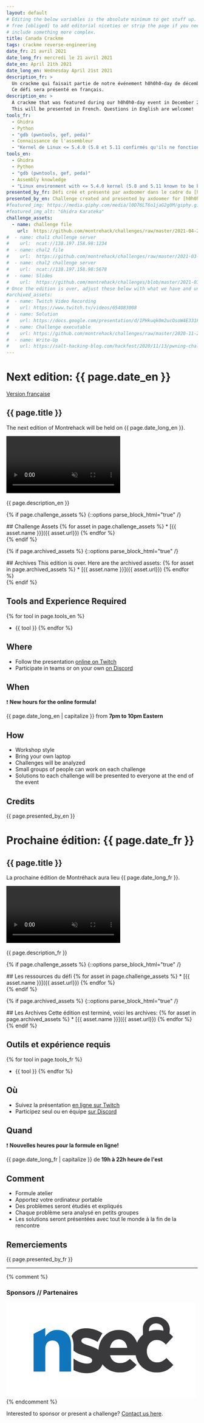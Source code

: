 ```yaml
---
layout: default
# Editing the below variables is the absolute minimum to get stuff up. Feel
# free [obliged] to add editorial niceties or strip the page if you need to
# include something more complex.
title: Canada Crackme
tags: crackme reverse-engineering
date_fr: 21 avril 2021
date_long_fr: mercredi le 21 avril 2021
date_en: April 21th 2021
date_long_en: Wednesday April 21st 2021
description_fr: >
  Un crackme qui faisait partie de notre événement h0h0h0-day de décembre 2020.
  Ce défi sera présenté en français.
description_en: >
  A crackme that was featured during our h0h0h0-day event in December 2020.
  This will be presented in French. Questions in English are welcome!
tools_fr: 
  - Ghidra
  - Python
  - "gdb (pwntools, gef, peda)"
  - Connaissance de l'assembleur
  - "Kernel de Linux <= 5.4.0 (5.8 et 5.11 confirmés qu'ils ne fonctionnent pas)"
tools_en: 
  - Ghidra
  - Python
  - "gdb (pwntools, gef, peda)"
  - Assembly knowledge
  - "Linux environment with <= 5.4.0 kernel (5.8 and 5.11 known to be buggy)"
presented_by_fr: Défi créé et présenté par axdoomer dans le cadre du [h0h0h0day 2020](https://montrehack.ca/2020/12/16/h0h0h0day-challenge-exchange.html)
presented_by_en: Challenge created and presented by axdoomer for [h0h0h0day 2020](https://montrehack.ca/2020/12/16/h0h0h0day-challenge-exchange.html)
#featured_img: https://media.giphy.com/media/l0D76LT6o1jaG2g0M/giphy.gif
#featured_img_alt: "Ghidra Karateka"
challenge_assets:
  - name: challenge file
    url:  https://github.com/montrehack/challenges/raw/master/2021-04-21_canada-crackme/canada
#  - name: chal1 challenge server
#    url:  ncat://138.197.158.98:1234
#  - name: chal2 file
#    url:  https://github.com/montrehack/challenges/raw/master/2021-03-17_hackfest-pwn/chal2
#  - name: chal2 challenge server
#    url:  ncat://138.197.158.98:5678
#  - name: Slides
#    url:  https://github.com/montrehack/challenges/blob/master/2021-03-17_hackfest-pwn/montreahack.pdf
# Once the edition is over, adjust these below with what we have and uncomment
#archived_assets:
#  - name: Twitch Video Recording
#    url: https://www.twitch.tv/videos/654083008
#  - name: Solution
#    url: https://docs.google.com/presentation/d/1PHkuqk0m2ucOsoW4E331F965g9PFOz75Ci5-RLQpGAM/edit#slide=id.g89ba1ca4f6_0_211
#  - name: Challenge executable
#    url: https://github.com/montrehack/challenges/raw/master/2020-11-25_defcon-b3s23/challenge/b3s23
#  - name: Write-Up
#    url: https://salt-hacking-blog.com/hackfest/2020/11/13/pwning-challenges-Hackfest-2020.html
---
```


# Next edition: {{ page.date_en }}

[Version française](#french)

## {{ page.title }}

The next edition of Montrehack will be held on {{ page.date_long_en }}.

<video muted autoplay loop>
    <source src="/images/21-04_ghidra-karate.mp4" type="video/mp4">
</video>

{{ page.description_en }}

{% if page.challenge_assets %}
{::options parse_block_html="true" /}
<div class="assets">
## Challenge Assets
{% for asset in page.challenge_assets %}
* [{{ asset.name }}]({{ asset.url}})
{% endfor %}
</div>
{% endif %}

{% if page.archived_assets %}
{::options parse_block_html="true" /}
<div class="archives">
## Archives
This edition is over. Here are the archived assets:
{% for asset in page.archived_assets %}
* [{{ asset.name }}]({{ asset.url}})
{% endfor %}
</div>
{% endif %}

## Tools and Experience Required

{% for tool in page.tools_en %}
* {{ tool }}
{% endfor %}

## Where

* Follow the presentation [online on Twitch](https://twitch.tv/montrehack/)
* Participate in teams or on your own [on Discord](https://discord.gg/4qfFwPX)

## When

:heavy_exclamation_mark: **New hours for the online formula!**

{{ page.date_long_en | capitalize }} from **7pm to 10pm Eastern**

## How

* Workshop style
* Bring your own laptop
* Challenges will be analyzed
* Small groups of people can work on each challenge
* Solutions to each challenge will be presented to everyone at the end of the event

## Credits

{{ page.presented_by_en }}


<a id="french"></a>
# Prochaine édition: {{ page.date_fr }}

## {{ page.title }}

La prochaine édition de Montréhack aura lieu {{ page.date_long_fr }}.

<video muted autoplay loop>
    <source src="/images/21-04_ghidra-karate.mp4" type="video/mp4">
</video>

{{ page.description_fr }}

{% if page.challenge_assets %}
{::options parse_block_html="true" /}
<div class="assets">
## Les ressources du défi
{% for asset in page.challenge_assets %}
* [{{ asset.name }}]({{ asset.url}})
{% endfor %}
</div>
{% endif %}

{% if page.archived_assets %}
{::options parse_block_html="true" /}
<div class="archives">
## Les Archives
Cette édition est terminé, voici les archives:
{% for asset in page.archived_assets %}
* [{{ asset.name }}]({{ asset.url}})
{% endfor %}
</div>
{% endif %}

## Outils et expérience requis

{% for tool in page.tools_fr %}
* {{ tool }}
{% endfor %}

## Où

* Suivez la présentation [en ligne sur Twitch](https://twitch.tv/montrehack/)
* Participez seul ou en équipe [sur Discord](https://discord.gg/4qfFwPX)

## Quand

:heavy_exclamation_mark: **Nouvelles heures pour la formule en ligne!**

{{ page.date_long_fr | capitalize }} de **19h à 22h heure de l'est**

## Comment

* Formule atelier
* Apportez votre ordinateur portable
* Des problèmes seront étudiés et expliqués
* Chaque problème sera analysé en petits groupes
* Les solutions seront présentées avec tout le monde à la fin de la rencontre

## Remerciements

{{ page.presented_by_fr }}



<hr/>

{% comment %}
### Sponsors // Partenaires

[![NorthSec](/images/nsec_logo.png)](https://nsec.io/)
{% endcomment %}

Interested to sponsor or present a challenge? [Contact us here](https://docs.google.com/forms/d/e/1FAIpQLSecc0vfe3pIwMJjIBCYW4G43ZwtagwVESu_qHKnglnBc3R3ww/viewform?usp=sf_link).
